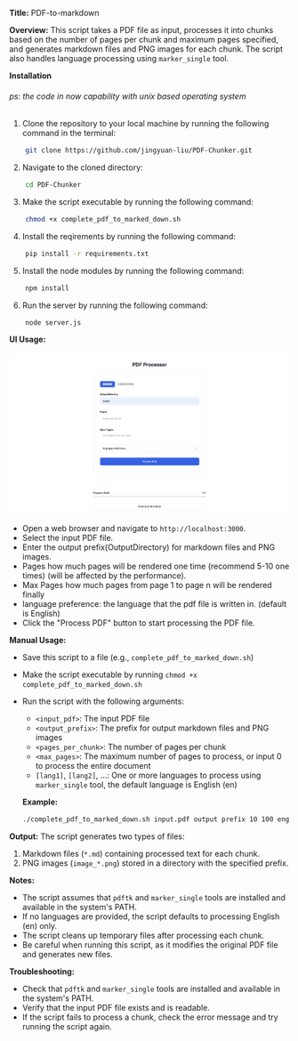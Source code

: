 
**Title:** PDF-to-markdown

**Overview:**
This script takes a PDF file as input, processes it into chunks based on the number of pages per chunk and maximum pages specified, and generates markdown files and PNG images for each chunk. The script also handles language processing using `marker_single` tool.


**Installation**

###### ps: the code in now capability with unix based operating system
1. Clone the repository to your local machine by running the following command in the terminal:
```bash
	git clone https://github.com/jingyuan-liu/PDF-Chunker.git
```
2. Navigate to the cloned directory:
```bash
	cd PDF-Chunker
```
3. Make the script executable by running the following command:
```bash
	chmod +x complete_pdf_to_marked_down.sh
```

4. Install the reqirements by running the following command:
```bash
	pip install -r requirements.txt
```

5. Install the node modules by running the following command:
```bash
	npm install
``` 

6. Run the server by running the following command:
```bash
	node server.js
```

**UI Usage:**

![User interface](./demo_ui.png)

* Open a web browser and navigate to `http://localhost:3000`.
* Select the input PDF file.
* Enter the output prefix(OutputDirectory) for markdown files and PNG images.
* Pages how much pages will be rendered one time (recommend 5-10 one times) (will be affected by the performance).
* Max Pages how much pages from page 1 to page n will be rendered finally
* language preference: the language that the pdf file is written in. (default is English)
* Click the "Process PDF" button to start processing the PDF file.



**Manual Usage:**

* Save this script to a file (e.g., `complete_pdf_to_marked_down.sh`)
* Make the script executable by running `chmod +x complete_pdf_to_marked_down.sh`
* Run the script with the following arguments:
	+ `<input_pdf>`: The input PDF file
	+ `<output_prefix>`: The prefix for output markdown files and PNG images
	+ `<pages_per_chunk>`: The number of pages per chunk
	+ `<max_pages>`: The maximum number of pages to process, or input 0 to process the entire document
	+ `[lang1]`, `[lang2]`, ...: One or more languages to process using `marker_single` tool, the default language is English (en)

	**Example:**
	```bash
	./complete_pdf_to_marked_down.sh input.pdf output prefix 10 100 english chinese
	```

**Output:**
The script generates two types of files:
1. Markdown files (`*.md`) containing processed text for each chunk.
2. PNG images (`image_*.png`) stored in a directory with the specified prefix.

**Notes:**

* The script assumes that `pdftk` and `marker_single` tools are installed and available in the system's PATH.
* If no languages are provided, the script defaults to processing English (en) only.
* The script cleans up temporary files after processing each chunk.
* Be careful when running this script, as it modifies the original PDF file and generates new files.

**Troubleshooting:**

* Check that `pdftk` and `marker_single` tools are installed and available in the system's PATH.
* Verify that the input PDF file exists and is readable.
* If the script fails to process a chunk, check the error message and try running the script again.
